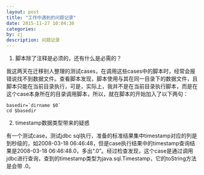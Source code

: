 ```yaml
---
layout: post
title: "工作中遇到的问题记录"
date: 2015-11-27 10:04:36
categories: 
by: zj
description: 问题记录
---
```


1. 脚本除了注释是必须的，还有什么是必需的？

我这两天在迁移别人整理的测试cases，在调用这些cases中的脚本时，经常会报错说找不到数据文件。查看脚本发现，脚本使用与其在同一目录下的数据文件，且脚本只能在当前目录执行，可是，实际上，我并不是在当前目录执行脚本，而是在这个case本身所在的目录调用脚本，所以，就在脚本的开始加入了以下两句：

	basedir=`dirname $0`
	cd $basedir

2. timestamp数据类型带来的疑惑

有一个测试case，测试jdbc sql执行，准备的标准结果集中timestamp对应的列是到秒级的，如2008-03-18 06:46:48，但是case执行结果中的timestamp查询结果是2008-03-18 06:46:48.0，多出“.0”。经过检查发现，这个case是通过调用jdbc进行查询，查到的timestamp类型为java.sql.Timestamp，它的toString方法是会带 .0。
